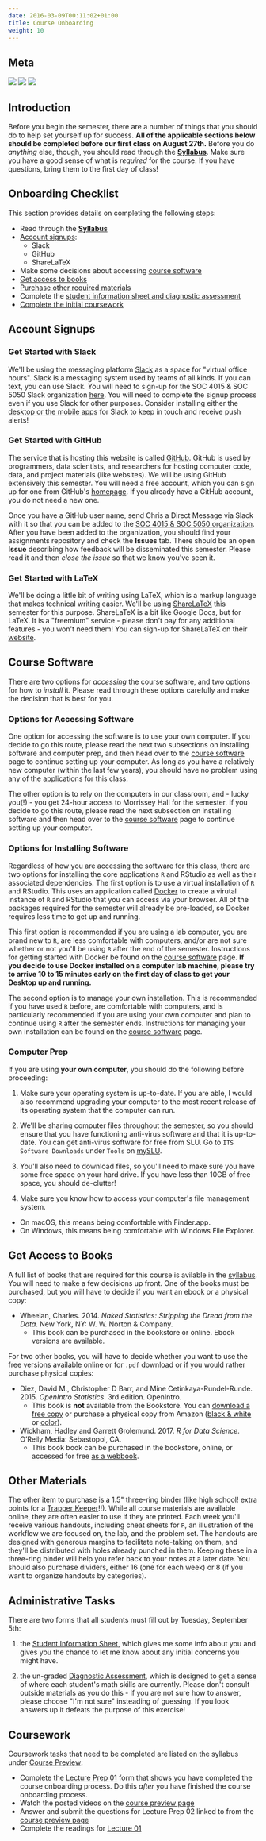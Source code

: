 ```yaml
---
date: 2016-03-09T00:11:02+01:00
title: Course Onboarding
weight: 10
---
```


## Meta

![](https://img.shields.io/badge/semester-fall%202018-yellow.svg) ![](https://img.shields.io/badge/release-draft-red.svg) 
![](https://img.shields.io/badge/last%20update-2018--05--02-brightgreen.svg)

## Introduction

Before you begin the semester, there are a number of things that you should do to help set yourself up for success. **All of the applicable sections below should be completed before our first class on August 27th.** Before you do *anything* else, though, you should read through the [**Syllabus**](https://slu-soc5050.github.io/syllabus/). Make sure you have a good sense of what is *required* for the course. If you have questions, bring them to the first day of class!

## Onboarding Checklist
This section provides details on completing the following steps:

* Read through the [**Syllabus**](https://slu-soc5050.github.io/syllabus/)
* [Account signups](/getting-started/#account-signups):
  * Slack
  * GitHub
  * ShareLaTeX
* Make some decisions about accessing [course software](/getting-started/#course-software)
* [Get access to books](/getting-started/#get-access-to-books)
* [Purchase other required materials](/getting-started/#other-materials)
* Complete the [student information sheet and diagnostic assessment](/getting-started/#administrative-tasks)
* [Complete the initial coursework](/getting-started/#coursework)

## Account Signups
### Get Started with Slack
We'll be using the messaging platform [Slack](https://slack.com) as a space for "virtual office hours". Slack is a messaging system used by teams of all kinds. If you can text, you can use Slack. You will need to sign-up for the SOC 4015 & SOC 5050 Slack organization [here](https://join.slack.com/t/slu-soc5050/signup). You will need to complete the signup process even if you use Slack for other purposes. Consider installing either the [desktop or the mobile apps](https://slack.com/downloads/) for Slack to keep in touch and receive push alerts!

### Get Started with GitHub
The service that is hosting this website is called [GitHub](https://github.com/). GitHub is used by programmers, data scientists, and researchers for hosting computer code, data, and project materials (like websites). We will be using GitHub extensively this semester. You will need a free account, which you can sign up for one from GitHub's [homepage](https://github.com/). If you already have a GitHub account, you do not need a new one. 

Once you have a GitHub user name, send Chris a Direct Message via Slack with it so that you can be added to the [SOC 4015 & SOC 5050 organization](https://github.com/slu-soc5050). After you have been added to the organization, you should find your assignments repository and check the **Issues** tab. There should be an open **Issue** describing how feedback will be disseminated this semester. Please read it and then *close the issue* so that we know you've seen it.

### Get Started with LaTeX
We'll be doing a little bit of writing using LaTeX, which is a markup language that makes technical writing easier. We'll be using  [ShareLaTeX](https://www.sharelatex.com) this semester for this purpose. ShareLaTeX is a bit like Google Docs, but for LaTeX. It is a "freemium" service - please don't pay for any additional features - you won't need them! You can sign-up for ShareLaTeX on their [website](https://www.sharelatex.com).

## Course Software
There are two options for *accessing* the course software, and two options for how to *install* it. Please read through these options carefully and make the decision that is best for you.

### Options for Accessing Software
One option for accessing the software is to use your own computer. If you decide to go this route, please read the next two subsections on installing software and computer prep, and then head over to the [course software](/course-software/) page to continue setting up your computer. As long as you have a relatively new computer (within the last few years), you should have no problem using any of the applications for this class. 

The other option is to rely on the computers in our classroom, and - lucky you(!) - you get 24-hour access to Morrissey Hall for the semester. If you decide to go this route, please read the next subsection on installing software and then head over to the [course software](/course-software/) page to continue setting up your computer.

### Options for Installing Software
Regardless of how you are accessing the software for this class, there are two options for installing the core applications `R` and RStudio as well as their associated dependencies. The first option is to use a virtual installation of `R` and RStudio. This uses an application called [Docker](http://docker.com) to create a virutal instance of `R` and RStudio that you can access via your browser. All of the packages required for the semester will already be pre-loaded, so Docker requires less time to get up and running. 

This first option is recommended if you are using a lab computer, you are brand new to `R`, are less comfortable with computers, and/or are not sure whether or not you'll be using `R` after the end of the semester. Instructions for getting started with Docker be found on the [course software](/course-software/) page. **If you decide to use Docker installed on a computer lab machine, please try to arrive 10 to 15 minutes early on the first day of class to get your Desktop up and running.**

The second option is to manage your own installation. This is recommended if you have used `R` before, are comfortable with computers, and is particularly recommended if you are using your own computer and plan to continue using `R` after the semester ends. Instructions for managing your own installation can be found on the [course software](/course-software/) page.

### Computer Prep
If you are using **your own computer**, you should do the following before proceeding:

1. Make sure your operating system is up-to-date. If you are able, I would also recommend upgrading your computer to the most recent release of its operating system that the computer can run.

2. We'll be sharing computer files throughout the semester, so you should ensure that you have functioning anti-virus software and that it is up-to-date. You can get anti-virus software for free from SLU. Go to `ITS Software Downloads` under `Tools` on [mySLU](https://myslu.slu.edu/tools).

3. You'll also need to download files, so you'll need to make sure you have some free space on your hard drive. If you have less than 10GB of free space, you should de-clutter!

4. Make sure you know how to access your computer's file management system.
  - On macOS, this means being comfortable with Finder.app.
  - On Windows, this means being comfortable with Windows File Explorer.

## Get Access to Books
A full list of books that are required for this course is avilable in the [syllabus](https://slu-soc5050.github.io/syllabus/readings.html). You will need to make a few decisions up front. One of the books must be purchased, but you will have to decide if you want an ebook or a physical copy:

* Wheelan, Charles. 2014. *Naked Statistics: Stripping the Dread from the Data*. New York, NY: W. W. Norton & Company.
    * This book can be purchased in the bookstore or online. Ebook versions are available.

For two other books, you will have to decide whether you want to use the free versions available online or for `.pdf` download or if you would rather purchase physical copies:

* Diez, David M., Christopher D Barr, and Mine Cetinkaya-Rundel-Runde. 2015. *OpenIntro Statistics*. 3rd edition. OpenIntro.
    * This book is **not** available from the Bookstore. You can [download a free copy](https://www.openintro.org/stat/textbook.php) or purchase a physical copy from Amazon ([black & white](https://www.amazon.com/dp/1943450048/) or [color](https://www.amazon.com/dp/1943450056/)).
* Wickham, Hadley and Garrett Grolemund. 2017. *R for Data Science*. O’Reily Media: Sebastopol, CA.
    * This book book can be purchased in the bookstore, online, or accessed for free [as a webbook](http://r4ds.had.co.nz).

## Other Materials
The other item to purchase is a 1.5" three-ring binder (like high school! extra points for a [Trapper Keeper](http://mentalfloss.com/article/52726/history-trapper-keeper)!!). While all course materials are available online, they are often easier to use if they are printed. Each week you'll receive various handouts, including cheat sheets for `R`, an illustration of the workflow we are focused on, the lab, and the problem set. The handouts are designed with generous margins to facilitate note-taking on them, and they'll be distributed with holes already punched in them. Keeping these in a three-ring binder will help you refer back to your notes at a later date. You should also purchase dividers, either 16 (one for each week) or 8 (if you want to organize handouts by categories).

## Administrative Tasks
There are two forms that all students must fill out by Tuesday, September 5th:

1. the [Student Information Sheet](https://goo.gl/forms/a), which gives me some info about you and gives you the chance to let me know about any initial concerns you might have.

2. the un-graded [Diagnostic Assessment](https://goo.gl/forms/a), which is designed to get a sense of where each student's math skills are currently. Please don't consult outside materials as you do this - if you are not sure how to answer, please choose "I'm not sure" insteading of guessing. If you look answers up it defeats the purpose of this exercise!

## Coursework
Coursework tasks that need to be completed are listed on the syllabus under [Course Preview](https://slu-soc5050.github.io/syllabus/course-preview.html):

* Complete the [Lecture Prep 01](https://goo.gl/forms/a) form that shows you have completed the course onboarding process. Do this *after* you have finished the course onboarding process.
* Watch the posted videos on the [course preview page](/course-preview/)
* Answer and submit the questions for Lecture Prep 02 linked to from the [course preview page](/course-preview/)
* Complete the readings for [Lecture 01](https://slu-soc5050.github.io/syllabus/lecture-01-course-introduction.html)
